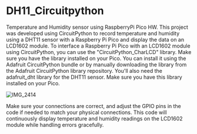 # DH11_Circuitpython
Temperature and Humidity sensor using RaspberryPi Pico HW. 
This project was developed using CircuitPython to record temperature and humidity using a DHT11 sensor with a Raspberry Pi Pico and display the data on an LCD1602 module.
To interface a Raspberry Pi Pico with an LCD1602 module using CircuitPython, you can use the "CircuitPython_CharLCD" library. Make sure you have the library installed on your Pico. 
You can install it using the Adafruit CircuitPython bundle or by manually downloading the library from the Adafruit CircuitPython library repository.
You'll also need the adafruit_dht library for the DHT11 sensor. Make sure you have this library installed on your Pico.

![IMG_2414](https://github.com/ADC-Alex/DH11_Circuitpython/assets/144302937/afa67b1a-6216-437d-b50e-9e6b68699da2)

Make sure your connections are correct, and adjust the GPIO pins in the code if needed to match your physical connections. 
This code will continuously display temperature and humidity readings on the LCD1602 module while handling errors gracefully.
